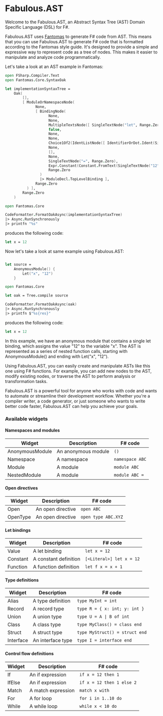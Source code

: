 # Fabulous.AST

Welcome to the Fabulous.AST, an Abstract Syntax Tree (AST) Domain Specific Language (DSL) for F#.

Fabulous.AST uses [Fantomas](https://fsprojects.github.io/fantomas/docs/end-users/GeneratingCode.html) to generate F# code from AST. This means that you can use Fabulous.AST to generate F# code that is formatted according to the Fantomas style guide. It's designed to provide a simple and expressive way to represent code as a tree of nodes. This makes it easier to manipulate and analyze code programmatically.

Let's take a look at an AST example in Fantomas:

```fsharp
open FSharp.Compiler.Text
open Fantomas.Core.SyntaxOak

let implementationSyntaxTree =
    Oak(
        [],
        [ ModuleOrNamespaceNode(
              None,
              [ BindingNode(
                    None,
                    None,
                    MultipleTextsNode([ SingleTextNode("let", Range.Zero) ], Range.Zero),
                    false,
                    None,
                    None,
                    Choice1Of2(IdentListNode([ IdentifierOrDot.Ident(SingleTextNode("x", Range.Zero)) ], Range.Zero)),
                    None,
                    [],
                    None,
                    SingleTextNode("=", Range.Zero),
                    Expr.Constant(Constant.FromText(SingleTextNode("12", Range.Zero))),
                    Range.Zero
                )
                |> ModuleDecl.TopLevelBinding ],
              Range.Zero
          ) ],
        Range.Zero
    )

open Fantomas.Core

CodeFormatter.FormatOakAsync(implementationSyntaxTree)
|> Async.RunSynchronously
|> printfn "%s"
```
produces the following code:

```fsharp
let x = 12
```

Now let's take a look at same example using Fabulous.AST:

```fsharp

let source = 
    AnonymousModule() { 
        Let("x", "12")
    }

open Fantomas.Core

let oak = Tree.compile source

CodeFormatter.FormatOakAsync(oak)
|> Async.RunSynchronously
|> printfn $"%s{res}"
```
produces the following code:

```fsharp
let x = 12
```

In this example, we have an anonymous module that contains a single let binding, which assigns the value "12" to the variable "x". The AST is represented as a series of nested function calls, starting with AnonymousModule() and ending with Let("x", "12").

Using Fabulous.AST, you can easily create and manipulate ASTs like this one using F# functions. For example, you can add new nodes to the AST, modify existing nodes, or traverse the AST to perform analysis or transformation tasks.

Fabulous.AST is a powerful tool for anyone who works with code and wants to automate or streamline their development workflow. Whether you're a compiler writer, a code generator, or just someone who wants to write better code faster, Fabulous.AST can help you achieve your goals.

### Available widgets

#### Namespaces and modules

| Widget          | Description         | F# code             |
|-----------------|---------------------|---------------------|
| AnonymousModule | An anonymous module | ```()```            |
| Namespace       | A namespace         | ```namespace ABC``` |
| Module          | A module            | ```module ABC```    |
| NestedModule    | A module            | ```module ABC =```  |

#### Open directives

| Widget   | Description         | F# code                 |
|----------|---------------------|-------------------------|
| Open     | An open directive   | ```open ABC```          |
| OpenType | An open directive   | ```open type ABC.XYZ``` |

#### Let bindings

| Widget          | Description           | F# code                         |
|-----------------|-----------------------|---------------------------------|
| Value           | A let binding         | ```let x = 12```                |
| Constant        | A constant definition | ```[<Literal>] let x = 12```    |
| Function        | A function definition | ```let f x = x + 1```           |

#### Type definitions

| Widget    | Description       | F# code                            |
|-----------|-------------------|------------------------------------|
| Alias     | A type definition | ```type MyInt = int```             |
| Record    | A record type     | ```type R = { x: int; y: int }```  |
| Union     | A union type      | ```type U = A \| B of int```       |
| Class     | A class type      | ```type MyClass() = class end```   |
| Struct    | A struct type     | ```type MyStruct() = struct end``` |
| Interface | An interface type | ```type I = interface end```       |

#### Control flow definitions

| Widget     | Description        | F# code                       |
|------------|--------------------|-------------------------------|
| If         | An if expression   | ```if x = 12 then 1```        |
| IfElse     | An if expression   | ```if x = 12 then 1 else 2``` |
| Match      | A match expression | ```match x with```            |
| For        | A for loop         | ```for i in 1..10 do```       |
| While      | A while loop       | ```while x < 10 do```         |